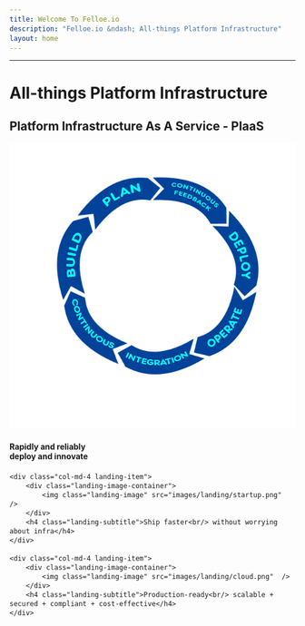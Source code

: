 ```yaml
---
title: Welcome To Felloe.io
description: "Felloe.io &ndash; All-things Platform Infrastructure"
layout: home
---
```


<hr />
<div class="landing">

<div class="row">
  <div class="col title">
    <h1>All-things Platform Infrastructure</h1>
    <h2>Platform Infrastructure As A Service - PIaaS</h2>
  </div>
</div>

<div class="row">
    <div class="col-md-4 landing-item">
        <div class="landing-image-container">
            <img class="landing-image" src="images/landing/devops.png"  />
        </div>
        <h4 class="landing-subtitle">Rapidly and reliably<br/> deploy and innovate</h4>
    </div>

    <div class="col-md-4 landing-item">
        <div class="landing-image-container">
            <img class="landing-image" src="images/landing/startup.png"  />
        </div>
        <h4 class="landing-subtitle">Ship faster<br/> without worrying about infra</h4>
    </div>

    <div class="col-md-4 landing-item">
        <div class="landing-image-container">
            <img class="landing-image" src="images/landing/cloud.png"  />
        </div>
        <h4 class="landing-subtitle">Production-ready<br/> scalable + secured + compliant + cost-effective</h4>
    </div>


</div>

    
</div>
